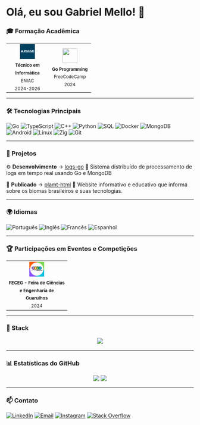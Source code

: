 # Olá, eu sou Gabriel Mello! 👋

### 🎓 Formação Acadêmica

<table>
  <tr>
    <td align="center" width="100px">
      <img src="https://raw.githubusercontent.com/codinomello/codinomello/main/assets/eniac.png" width="40" height="40"/>
      <br>
      <sub>
        <b>Técnico em Informática</b>
        <br>
        ENIAC
        <br>
        2024-2026
      </sub>
    </td>
    <td align="center" width="100px">
      <img src="https://cdn.jsdelivr.net/gh/devicons/devicon/icons/go/go-original-wordmark.svg" width="40" height="40"/>
      <br>
      <sub>
        <b>Go Programming</b>
        <br>
        FreeCodeCamp
        <br>
        2024
      </sub>
    </td>
  </tr>
</table>

---

### 🛠 Tecnologias Principais

![Go](https://img.shields.io/badge/Go-00ADD8?style=flat-square&logo=go&logoColor=white)
![TypeScript](https://img.shields.io/badge/TypeScript-3178C6?style=flat-square&logo=typescript&logoColor=white)
![C++](https://img.shields.io/badge/C%2B%2B-00599C?style=flat-square&logo=c%2B%2B&logoColor=white)
![Python](https://img.shields.io/badge/Python-3776AB?style=flat-square&logo=python&logoColor=white)
![SQL](https://img.shields.io/badge/SQL-4479A1?style=flat-square&logo=mysql&logoColor=white)
![Docker](https://img.shields.io/badge/Docker-2496ED?style=flat-square&logo=docker&logoColor=white)
![MongoDB](https://img.shields.io/badge/MongoDB-47A248?style=flat-square&logo=mongodb&logoColor=white)
![Android](https://img.shields.io/badge/Android-3DDC84?style=flat-square&logo=android&logoColor=white)
![Linux](https://img.shields.io/badge/Linux-FCC624?style=flat-square&logo=linux&logoColor=black)
![Zig](https://img.shields.io/badge/Zig-FCBA03?style=flat-square&logo=zig&logoColor=white)
![Git](https://img.shields.io/badge/Git-F05032?style=flat-square&logo=git&logoColor=white)
<!--![Flutter](https://img.shields.io/badge/Flutter-02569B?style=flat-square&logo=flutter&logoColor=white)-->
<!--![Kotlin](https://img.shields.io/badge/Kotlin-7F52FF?style=flat-square&logo=kotlin&logoColor=white)-->

---

### 🎯 Projetos

⚙️ **Desenvolvimento** → [logs-go](https://github.com/codinomello/logs-go) 📰 
Sistema distribuído de processamento de logs em tempo real usando Go e MongoDB

📄 **Publicado** → [plamt-html](https://github.com/codinomello/plamt-html) 🌱
Website informativo e educativo que informa sobre os biomas brasileiros e suas tecnologias.

---

### 🌍 Idiomas

![Português](https://img.shields.io/badge/Português-Nativo-006494?style=flat-square&logo=translate&logoColor=white)
![Inglês](https://img.shields.io/badge/Inglês-Avançado-1D6F93?style=flat-square&logo=translate&logoColor=white)
![Francês](https://img.shields.io/badge/Francês-Avançado-3D9EBB?style=flat-square&logo=translate&logoColor=white)
![Espanhol](https://img.shields.io/badge/Espanhol-Intermediário-2A89A7?style=flat-square&logo=translate&logoColor=white)

---

### 🏆 Participações em Eventos e Competições

<table>
  <tr>
    <td align="center" width="150px">
      <img src="https://raw.githubusercontent.com/codinomello/codinomello/main/assets/feceg.png" width="40" height="40"/>
      <br>
      <sub>
        <b>FECEG - Feira de Ciências e Engenharia de Guarulhos</b>
        <br>
        2024
      </sub>
    </td>
</table>

---

### 🚀 Stack 

<div align="center">
  <img src="https://skillicons.dev/icons?i=go,react,tailwind,htmx&perline=8" />
</div>

---

### 📊 Estatísticas do GitHub

<div align="center">
  <img height="165em" src="https://github-readme-stats.vercel.app/api?username=codinomello&show_icons=true&count_private=true&include_all_commits=true&theme=transparent" />
  <img height="165em" src="https://github-readme-stats.vercel.app/api/top-langs/?username=codinomello&layout=compact&langs_count=6&hide=html,css&theme=transparent"/>
</div>

---

### 📫 Contato

[![LinkedIn](https://img.shields.io/badge/LinkedIn-0A66C2?style=flat-square&logo=linkedin&logoColor=white)](https://linkedin.com/in/gabriel-h-mello)
[![Email](https://img.shields.io/badge/Email-EA4335?style=flat-square&logo=gmail&logoColor=white)](mailto:gabrielmello84033@gmail.com)
[![Instagram](https://img.shields.io/badge/Instagram-E4405F?style=flat-square&logo=instagram&logoColor=white)](https://instagram.com/codinomello)
[![Stack Overflow](https://img.shields.io/badge/Stack_Overflow-F58025?style=flat-square&logo=stackoverflow&logoColor=white)](https://stackoverflow.com/users/23629787)
